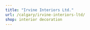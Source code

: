 ```yaml
---
title: "Irvine Interiors Ltd."
url: /calgary/irvine-interiors-ltd/
shop: interior decoration
---
```

